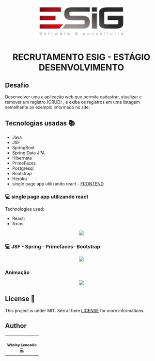 <p align="center">
  <img src="/src/main/webapp/resources/imagens/esig.png" width="300px" float="center"/>
</p>


<h1 align="center">RECRUTAMENTO ESIG - ESTÁGIO DESENVOLVIMENTO</h1>

## Desafio
Desenvolver uma a aplicação web que permita cadastrar, atualizar e remover um registro (CRUD) , e exiba os registros em uma listagem semelhante
ao exemplo informado no site.

## Tecnologias usadas 📚
- Java
- JSF
- SpringBoot
- Spring Data JPA
- Hibernate 
- PrimeFaces
- Postgresql
- Bootstrap
- Heroku
- single page app utilizando react - [FRONTEND](https://github.com/WesleyLeocadio/EsigSpaReact)

### 💻 single page app utilizando react
Technologies used:
- React;
- Axios.

<p align="center">
<img src="https://j.gifs.com/zvj8oZ.gif" float="center"/>
</p>

### 💻 JSF - Spring - Primefaces- Bootstrap


<p align="center">
<img src="https://github.com/WesleyLeocadio/EsigSpringJsf/blob/master/esigImage.jpg?raw=true" float="center"/>
</p>

### Animação

<p align="center">
<img src="https://github.com/WesleyLeocadio/EsigSpringJsf/blob/master/gif%20(1).gif?raw=true" float="center"/>
</p>






## License 📝 
This project is under MIT. See at here [LICENSE](https://github.com/BiaChacon/be-the-hero/blob/master/LICENSE) for more informations.

## Author 
<table>
  <tr>
    <td align="center"><a href="https://github.com/WesleyLeocadio"><img src="https://avatars2.githubusercontent.com/u/43214589?s=460&u=524c1e89d364c66071bd63e0f18ed29f54d33e8f&v=4" width="100px;" alt=""/><br /><sub><b>Wesley Leocadio</b></sub></a><br /><a href="https://github.com/WesleyLeocadio/EsigSpringJsf" title="Code">💻</a></td>
  <tr>
</table>
